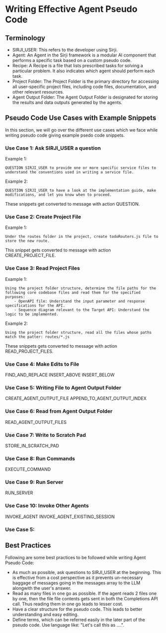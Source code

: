 # Writing Effective Agent Pseudo Code

## Terminology

- SIRJI_USER: This refers to the developer using Sirji.
- Agent: An Agent in the Sirji framework is a modular AI component that performs a specific task based on a custom pseudo code.
- Recipe: A Recipe is a file that lists prescribed tasks for solving a particular problem. It also indicates which agent should perform each task.
- Project Folder: The Project Folder is the primary directory for accessing all user-specific project files, including code files, documentation, and other relevant resources.
- Agent Output Folder: The Agent Output Folder is designated for storing the results and data outputs generated by the agents.

## Pseudo Code Use Cases with Example Snippets

In this section, we will go over the different use cases which we face while writing pseudo code giving example psedo code snippets.

### Use Case 1: Ask SIRJI_USER a question

Example 1:
```
QUESTION SIRJI_USER to provide one or more specific service files to understand the conventions used in writing a service file.
```

Example 2:
```
QUESTION SIRJI_USER to have a look at the implementation guide, make modifications, and let you know when to proceed.
```

These snippets get converted to message with action QUESTION.

### Use Case 2: Create Project File

Example 1:
```
Under the routes folder in the project, create todoRouters.js file to store the new route.
```

This snippet gets converted to message with action CREATE_PROJECT_FILE.

### Use Case 3: Read Project Files

Example 1:
```
Using the project folder structure, determine the file paths for the following core codebase files and read them for the specified purposes:
    - OpenAPI file: Understand the input parameter and response specifications for the API.
    - Sequence diagram relevant to the Target API: Understand the logic to be implemented.
```

Example 2:
```
Using the project folder structure, read all the files whose paths match the patter: routes/*.js
```

These snippets gets converted to message with action READ_PROJECT_FILES.

### Use Case 4: Make Edits to File

FIND_AND_REPLACE
INSERT_ABOVE
INSERT_BELOW

### Use Case 5: Writing File to Agent Output Folder

CREATE_AGENT_OUTPUT_FILE
APPEND_TO_AGENT_OUTPUT_INDEX

### Use Case 6: Read from Agent Output Folder

READ_AGENT_OUTPUT_FILES

### Use Case 7: Write to Scratch Pad

STORE_IN_SCRATCH_PAD

### Use Case 8: Run Commands

EXECUTE_COMMAND

### Use Case 9: Run Server

RUN_SERVER

### Use Case 10: Invoke Other Agents

INVOKE_AGENT
INVOKE_AGENT_EXISTING_SESSION


### Use Case 5: 

## Best Practices

Following are some best practices to be followed while writing Agent Pseudo Code:
- As much as possible, ask questions to SIRJI_USER at the beginning. This is effective from a cost perspective as it prevents un-necessary baggage of messages going in the messages array to the LLM alongwith the user's answer.
- Read as many files in one go as possible. If the agent reads 2 files one by one, then the file file contents gets sent in both the Completions API call. Thus reading them in one go leads to lesser cost.
- Have a clear structure for the pseudo code. This leads to better understanding and easy editing.
- Define terms, which can be referred easily in the later part of the pseudo code. Use language like: "Let's call this as ....".
